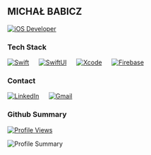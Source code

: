 ## MICHAŁ BABICZ
[![iOS Developer](https://img.shields.io/badge/iOS%20Developer-000000?style=for-the-badge&logo=apple&logoColor=white)](https://github.com/mbabicz)

### Tech Stack

[![Swift](https://img.shields.io/badge/swift-F54A2A?style=for-the-badge&logo=swift&logoColor=white)](https://github.com/mbabicz)
&emsp;
[![SwiftUI](https://img.shields.io/badge/SwiftUI-0077B5?style=for-the-badge&logo=swift&logoColor=white)](https://github.com/mbabicz)
&emsp;
[![Xcode](https://img.shields.io/badge/Xcode-1575F9?style=for-the-badge&logo=xcode&logoColor=white)](https://github.com/mbabicz)
&emsp;
[![Firebase](https://img.shields.io/badge/Firebase-039BE5?style=for-the-badge&logo=Firebase&logoColor=white)](https://github.com/mbabicz)

### Contact

[![LinkedIn](https://img.shields.io/badge/LinkedIn-0077B5?style=for-the-badge&logo=linkedin&logoColor=white)](https://www.linkedin.com/in/michal-babicz/)
&emsp;
[![Gmail](https://img.shields.io/badge/Gmail-D14836?style=for-the-badge&logo=gmail&logoColor=white)](mailto:michal@babicz.dev)

### Github Summary
[![Profile Views](https://komarev.com/ghpvc/?username=mbabicz&color=brightgreen&style=for-the-badge)](https://github.com/mbabicz)

![Profile Summary](http://github-profile-summary-cards.vercel.app/api/cards/profile-details?username=mbabicz&theme=github_dark)
